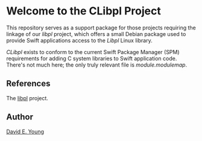 
# Welcome to the CLibpl Project #

This repository serves as a support package for those projects requiring the linkage of our _libpl_ project, which
offers a small Debian package used to provide Swift applications access to the _Libpl_ Linux library.

_CLibpl_ exists to conform to the current Swift Package Manager (SPM) requirements for adding C system libraries to
Swift application code. There's not much here; the only truly relevant file is _module.modulemap_.

## References ##

The [libpl](https://github.com/youngde811/libpl) project.

## Author ##

[David E. Young](bosshog@passivelogic.com)
